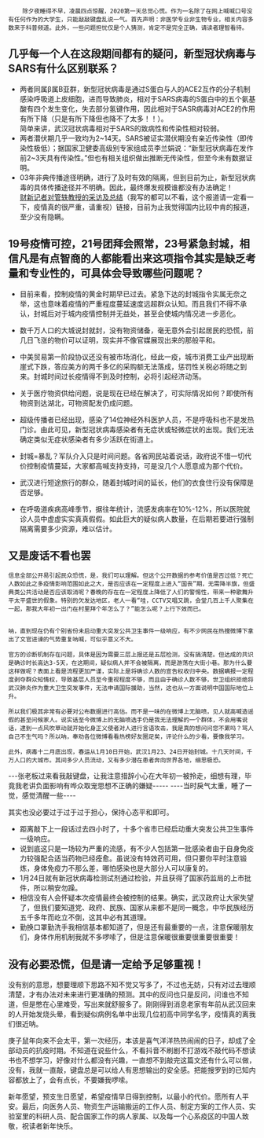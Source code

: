       
        除夕夜睡得不早，凌晨四点惊醒，2020第一天总觉心慌。作为一名除了在网上喊喊口号没有任何作为的大学生，只能敲敲键盘乱说一气。首先声明：非医学专业非生物专业，相关内容多数来于科普频道。此外，一些问题担忧仅是个人猜测，肯定不是完全正确，请读者理智看待。   
## 几乎每一个人在这段期间都有的疑问，新型冠状病毒与SARS有什么区别联系？     
  - 两者同属β属B亚群，新型冠状病毒是通过S蛋白与人的ACE2互作的分子机制感染呼吸道上皮细胞，进而导致肺炎，相对于SARS病毒的S蛋白中的五个氨基酸有四个发生变化，失去部分氢键作用，因此相对于SASR病毒对ACE2的作用有所下降（只是有所下降但也降不了太多！！）。     
简单来讲，武汉冠状病毒相对于SARS的致病性和传染性相对较弱。      
  - 两者潜伏期几乎一致均为2~14天。SARS被证实潜伏期没有亲近传染性（即传染性极低）；据国家卫健委高级别专家组成员李兰娟说：“新型冠状病毒在发作前2~3天具有传染性。”但也有相关组织做出推断无传染性，但至今未有数据证明。       
  - 03年非典传播途径明确，进行了及时有效的隔离，但到目前为止，新型冠状病毒的具体传播途径并不明确。因此，最终爆发规模谁都没有办法确定！                                               
[财新记者对管轶教授的采访及总结](http://www.dapenti.com/blog/more.aspid=145401&name=xilei)（我写的都可以不看，这个报道请一定看一下，疫情真的很严重，请重视）链接，目前为止我觉得国内比较中肯的报道，至少没有隐瞒。     

## 19号疫情可控，21号团拜会照常，23号紧急封城，相信凡是有点智商的人都能看出来这项指令其实是缺乏考量和专业性的，可具体会导致哪些问题呢？

- 目前来看，控制疫情的黄金时期早已过去。紧急下达的封城指令实属无奈之举，这也意味着疫情的严重程度蔓延速度远超群众认知。而且我们不得不承认，封城后对于城内疫情控制并无益处，甚至会使城内情况进一步恶化。

- 数千万人口的大城说封就封，没有物资储备，毫无意外会引起居民的恐慌，前几日飞涨的物价可以证明，现实并不像官媒展现出来的那般平和。

- 中美贸易第一阶段协议还没有被市场消化，经此一疫，城市消费工业产出现断崖式下跌，答应美方的两千多亿的采购额无法落成，惩罚性关税必将随之到来。封城时间过长疫情得不到及时控制，必将引起经济动荡。

- 关于医疗物资供给问题，说是现在已经在解决了，可实际情况如何？即使所有物资到达湖北，可物资配发仍成问题。

- 超级传播者已经出现，感染了14位神经外科医护人员，不是呼吸科也不是发热门诊。由此可见，新型冠状病毒感染者有无症状或轻微症状的出现。我们无法确定类似无症状感染者有多少活跃在街道上。

- 封城=暴乱？军队介入只是时间问题。各省网民站着说话，政府说不惜一切代价控制疫情蔓延，大家都高喊支持支持，可是没几个人愿意成为那个代价。

 - 武汉进行短途旅行的群众，随着封城时间的延长，他们的衣食住行没有保障是否足够。

- 在呼吸道疾病高峰季节，据往年统计，流感发病率在10%-12%，所以医院就诊人员中虚虚实实真真假假。如此巨大的疑似病人数量，在后期若要进行强制隔离需要多少资源，难以估计。

## 又是废话不看也罢

    信息全部公开易引起民众恐慌，是，我们可以理解。但这个公开数据的参考价值是否过低？死亡人数如此之多疫情影响范围如此之大，是否应该在一定程度上进入“国丧”期，无需降半旗，但盛典类公共活动是否应该取消呢？春晚的存在在一定程度上降低了人们的警惕性，带来一种歌舞升平太平盛世的假象。特别的欠发达地区，老人一看“哇，CCTV又唱又跳，会堂几百上千人聚集在一起，那我大年初一出门在村里拜个年怎么了？”能怎么呢？上行下效而已。 


    呐，直到现在仍有个别省份未启动重大突发公共卫生事件一级响应，有不少网民在热搜微博下拿出了文官进谏的气势重复呐喊，可似乎意义不大。

    官方的诊断机制存在问题，具体是因为需要三层上报还是五层检测，没有搞清楚。但达成的共识是确诊时长高达3-5天，在这期间，疑似病人并不会被隔离，而是游荡在大街小巷。那为什么要这样做呢？表面上看是流程更加严谨，实际上是将确诊人数的宣告权收归中央。数据瞒报一定程度剥夺群众知情权，导致基层人员至今重视程度不够，而且由于确诊人数不够，世卫组织拒绝将武汉肺炎作为重大卫生突发事件，无法申请国际援助，当然，这也从一方面说明中国国际地位上升。

    所以我们极其非常有必要对公布数据进行高估。而不是一味的在微博上无脑喷，见人就高喊造谣假的甚至问候家人。说实话至今微博上的无脑喷选手仍是我无法理解的一个群体，不会用嘴说话，逮到一点风吹草动就开始化身正义使者对人进行言语攻击，我是真的想问问您不累吗？骂人自己不生气吗？所以呐，奉劝各位微博看看热榜好友圈足矣，评论什么的少看，要像我学习。
 
    此外，病毒十二月底出现，春运从1月10日开始，武汉1月23、24日开始封城。十几天时间，千万人口的大城市。其间多少人员流动，又有多少潜在患者奔向世界各地，细思极恐。

 
 ---张老板过来看我敲键盘，让我注意措辞小心在大年初一被拎走，细想有理，毕竟我老讲负面影响有哗众取宠思想不正确的嫌疑-----
----当时戾气太重，睡了一觉，感觉清醒一些----

 其实也没必要过于过于过于担心，保持心态平和即可。
- 距离敲下上一段话过去四小时了，十多个省市已经启动重大突发公共卫生事件一级响应。
- 说到底这只是一场较为严重的流感，有不少人包括第一批感染者由于自身免疫力较强配合适当药物已经痊愈。虽说没有特效药可用，但只要你平时注意锻炼，身体免疫力不那么差，哪怕感染也是大部分人可以康复的。
- 1月24日就有新冠状病毒检测试剂通过检验，并且获得了国家药监局的上市批件，所以稍安勿躁。
- 相信没有人会怀疑本次疫情最终会被控制的结果。确实，武汉政府让大家失望了，但我们要知道党、政府、民族、国家从来都不是同一概念，中华民族经历五千多年而屹立不倒，这其中必有其道理。
- 勤换口罩勤洗手我相信基本都知道了，但是还有最重要的一点，注意保暖朋友们，身体作用机制我就不多啰嗦了，但是注意保暖很重要很重要很重要！
    
## 没有必要恐慌，但是请一定给予足够重视！
    
没有别的意思，想要理顺下思路不知不觉又写多了，不过也无妨，只有对过去理顺清楚，才有办法对未来进行更准确的预测。其中的反问也只是反问，问谁也不知道，但是憋在心里难受，写出来就舒服多了。刚刚得到消息老家有年前从武汉回来的人开始发烧头晕，看到疑似病例名单中出现几位初高中同学名字，疫情真的离我们很近呐。


庚子鼠年向来不会太平，第一次经历，本该是喜气洋洋热热闹闹的日子，却成了全部动员的抗疫时期。不知道在说些什么，不看抖音不刷剧不打游戏不敲代码不想读书也不想学习，好像对什么都没有兴趣，一直想不到敲完这篇文还有什么可以做，没有，我就一直敲，键盘总是可以给人有思想输出的安全感。把能搜罗到的已知内容都放上了，会有点长，不要嫌我啰嗦。


新年愿望，预支生日愿望，希望疫情早日得到控制，以最小的代价。愿所有人平安。最后，向医务人员、物资生产运输搬运的工作人员、制定方案的工作人员、实验室里的科研人员、配合国家工作的病人家属、以及每一个心系疫区的中国人致敬，祝读者新年快乐。


